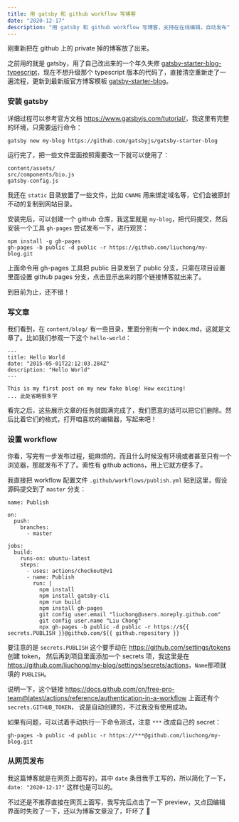 ```yaml
---
title: 用 gatsby 和 github workflow 写博客
date: "2020-12-17"
description: "用 gatsby 和 github workflow 写博客，支持在在线编辑，自动发布"
---
```


刚重新把在 github 上的 private 掉的博客放了出来。

之前用的就是 gatsby，用了自己改出来的一个年久失修 [gatsby-starter-blog-typescript](https://github.com/liuchong/gatsby-starter-blog-typescript)，现在不想升级那个 typescript 版本的代码了，直接清空重新走了一遍流程，更新到最新版官方博客模板 [gatsby-starter-blog](https://github.com/gatsbyjs/gatsby-starter-blog)。

### 安装 gatsby

详细过程可以参考官方文档 <https://www.gatsbyjs.com/tutorial/>，我这里有完整的环境，只需要运行命令：

```
gatsby new my-blog https://github.com/gatsbyjs/gatsby-starter-blog
```

运行完了，把一些文件里面按照需要改一下就可以使用了：

```
content/assets/
src/components/bio.js
gatsby-config.js
```

我还在 `static` 目录放置了一些文件，比如 `CNAME` 用来绑定域名等，它们会被原封不动的复制到网站目录。

安装完后，可以创建一个 github 仓库，我这里就是 `my-blog`，把代码提交，然后安装一个工具 `gh-pages` 尝试发布一下，进行观赏：

```
npm install -g gh-pages
gh-pages -b public -d public -r https://github.com/liuchong/my-blog.git
```

上面命令用 gh-pages 工具把 public 目录发到了 public 分支，只需在项目设置里面设置 github pages 分支，点击显示出来的那个链接博客就出来了。

到目前为止，还不错！

### 写文章

我们看到，在 `content/blog/` 有一些目录，里面分别有一个 index.md，这就是文章了。比如我们参观一下这个 `hello-world`：

```
---
title: Hello World
date: "2015-05-01T22:12:03.284Z"
description: "Hello World"
---

This is my first post on my new fake blog! How exciting!
... 此处省略很多字
```

看完之后，这些展示文章的任务就圆满完成了，我们愿意的话可以把它们删除。然后比着它们的格式，打开咱喜欢的编辑器，写起来吧！

### 设置 workflow

你看，写完有一步发布过程，挺麻烦的。而且什么时候没有环境或者甚至只有一个浏览器，那就发布不了了。索性有 github actions，用上它就方便多了。

我直接把 workflow 配置文件 `.github/workflows/publish.yml` 贴到这里，假设源码提交到了 `master` 分支：

```
name: Publish

on:
  push:
    branches:
      - master

jobs:
  build:
    runs-on: ubuntu-latest
    steps:
      - uses: actions/checkout@v1
      - name: Publish
        run: |
          npm install
          npm install gatsby-cli
          npm run build
          npm install gh-pages
          git config user.email "liuchong@users.noreply.github.com"
          git config user.name "Liu Chong"
          npx gh-pages -b public -d public -r https://${{ secrets.PUBLISH }}@github.com/${{ github.repository }}
```

要注意的是 `secrets.PUBLISH` 这个要手动在 <https://github.com/settings/tokens> 创建 token，
然后再到项目里面添加一个 secrets 项，我这里是在 <https://github.com/liuchong/my-blog/settings/secrets/actions>，`Name`那项就填的 `PUBLISH`。

说明一下，这个链接 <https://docs.github.com/cn/free-pro-team@latest/actions/reference/authentication-in-a-workflow> 上面还有个 `secrets.GITHUB_TOKEN`，
说是自动创建的，不过我没有使用成功。

如果有问题，可以试着手动执行一下命令测试，注意 `***` 改成自己的 secret：

```
gh-pages -b public -d public -r https://***@github.com/liuchong/my-blog.git
```

### 从网页发布

我这篇博客就是在网页上面写的，其中 `date` 条目我手工写的，所以简化了一下，`date: "2020-12-17"` 这样也是可以的。

不过还是不推荐直接在网页上面写，我写完后点击了一下 preview，又点回编辑界面时失败了一下，还以为博客文章没了，吓坏了 👀
